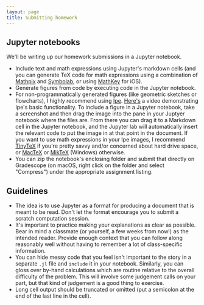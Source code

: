 ```yaml
---
layout: page
title: Submitting homework
---
```


## Jupyter notebooks

We'll be writing up our homework submissions in a Jupyter notebook.

* Include text and math expressions using Jupyter's markdown cells (and you can generate TeX code for math expressions using a combination of [Mathpix](https://mathpix.com) and [Symbolab](https://www.symbolab.com), or using [MathKey](https://mathkey-app.com) for iOS).
* Generate figures from code by executing code in the Jupyter notebook.
* For non-programmatically generated figures (like geometric sketches or flowcharts), I highly recommend using [Ipe](http://ipe.otfried.org). [Here's](docs/videos/ipe-example.mp4) a video demonstrating Ipe's basic functionality. To include a figure in a Jupyter notebook, take a screenshot and then drag the image into the pane in your Juptyer notebook where the files are. From there you can drag it to a Markdown cell in the Jupyter notebook, and the Jupyter lab will automatically insert the relevant code to put the image in at that point in the document. If you want to use math expressions in your Ipe images, I recommend [TinyTeX](https://yihui.name/tinytex/) if you're pretty savvy and/or concerned about hard drive space, or [MacTeX](http://www.tug.org/mactex/) or [MikTeX](https://miktex.org) (Windows) otherwise.
* You can zip the notebook's enclosing folder and submit that directly on Gradescope (on macOS, right click on the folder and select "Compress") under the appropriate assignment listing.

## Guidelines

* The idea is to use Jupyter as a format for producing a document that is meant to be read. Don't let the format encourage you to submit a scratch computation session.
* It's important to practice making your explanations as clear as possible. Bear in mind a classmate (or yourself, a few weeks from now!) as the intended reader. Provide enough context that you can follow along reasonably well without having to remember a lot of class-specific information.
* You can hide messy code that you feel isn't important to the story in a separate `.jl` file and `include` it in your notebook. Similarly, you can gloss over by-hand calculations which are routine relative to the overall difficulty of the problem. This will involve some judgement calls on your part, but that kind of judgement is a good thing to exercise.
* Long cell output should be truncated or omitted (put a semicolon at the end of the last line in the cell).
